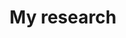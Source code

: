 ---
## Configure page content in wide column
title: "My research" # leave blank to exclude
number_featured: 1 # pulling from mainSections in config.toml
use_featured: false # if false, use most recent by date
number_categories: 3 # set to zero to exclude
show_intro: true
intro: |
  My research covers different themes, but broadly, it centers on judgment and decision-making, focusing on how emotions and various cognitive and social psychological factors shape people´s decisions, particularly those made under risk and uncertainty. Much of my work is also focused on replication of previous well-established findings.

show_outro: true
outro: |
  Want to chat? Feel free to get in touch with me on Twitter/X or via email at lewend.m@hotmail.com!
---